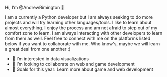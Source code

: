 Hi, I’m @AndrewRimington 👋

  I am a currently a Python developer but I am always seeking to do more projects and will try learning other languages/tools. I like to learn about almost everything. I enjoy the process and am not afraid to step out of my comfort zone to learn. I am always interacting with other developers to learn from them as well. Feel free to connect with me on the platforms listed below if you want to collaborate with me. Who know's, maybe we will learn a great deal from one another :)
  
- 👀 I’m interested in data visualizations
- 🤝 I’m looking to collaborate on web and game development
- 🎯 Goals for this year: Learn more about game and web development
